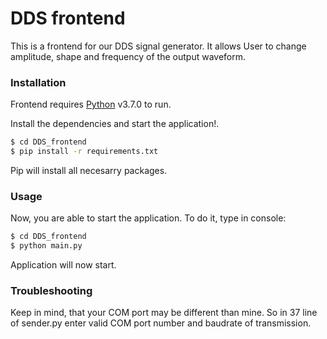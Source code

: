 # DDS frontend

This is a frontend for our DDS signal generator. It allows User to change amplitude, shape and frequency of the output waveform.


### Installation

Frontend requires [Python](https://www.python.org/downloads/release/python-370/) v3.7.0 to run.

Install the dependencies and start the application!.

```sh
$ cd DDS_frontend
$ pip install -r requirements.txt
```

Pip will install all necesarry packages.

### Usage

Now, you are able to start the application. To do it, type in console:
```sh
$ cd DDS_frontend
$ python main.py
```

Application will now start.


### Troubleshooting
Keep in mind, that your COM port may be different than mine. So in 37 line of sender.py enter valid COM port number and baudrate of transmission.
